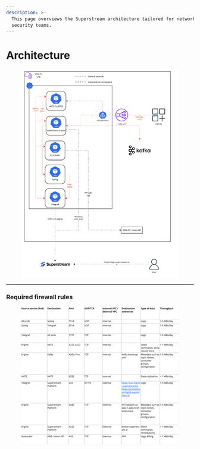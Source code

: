 ```yaml
---
description: >-
  This page overviews the Superstream architecture tailored for network and
  security teams.
---
```


# Architecture

<figure><img src=".gitbook/assets/image (7).png" alt=""><figcaption></figcaption></figure>

***

### Required firewall rules

<figure><img src=".gitbook/assets/image (8).png" alt=""><figcaption></figcaption></figure>
